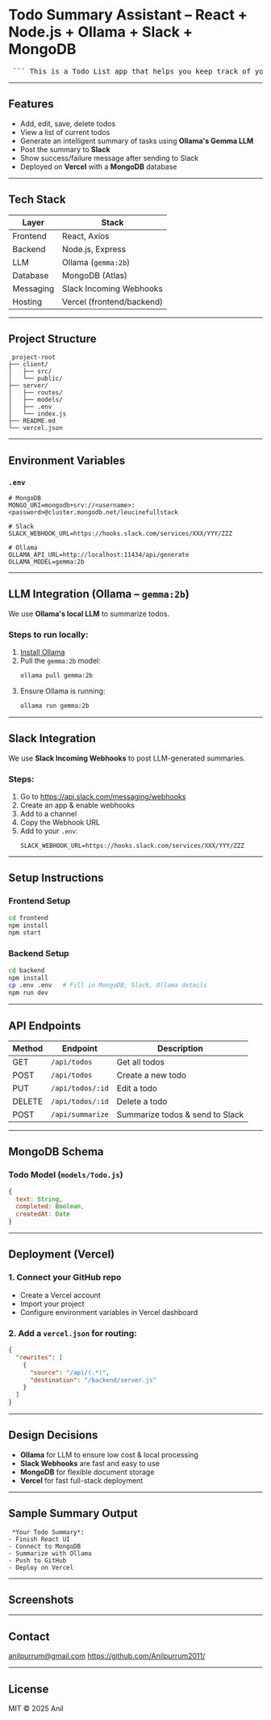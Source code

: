 #  Todo Summary Assistant – React + Node.js + Ollama + Slack + MongoDB

<pre> ``` This is a Todo List app that helps you keep track of your tasks. After you add or update your to-dos, the app uses a small built-in AI (called `gemma:2b` from Ollama) to create a short summary of your tasks. Then, it automatically sends that summary to a Slack channel using a simple connection called a webhook—so your team always knows what’s going on. ``` </pre>
---

##  Features

- Add, edit, save, delete todos
- View a list of current todos
- Generate an intelligent summary of tasks using **Ollama's Gemma LLM**
- Post the summary to **Slack**
- Show success/failure message after sending to Slack
- Deployed on **Vercel** with a **MongoDB** database

---

##  Tech Stack

| Layer        | Stack                          |
|--------------|--------------------------------|
| Frontend     | React, Axios                   |
| Backend      | Node.js, Express               |
| LLM          | Ollama (`gemma:2b`)            |
| Database     | MongoDB (Atlas)       |
| Messaging    | Slack Incoming Webhooks        |
| Hosting      | Vercel (frontend/backend)      |

---

##  Project Structure

```
 project-root
├── client/
│   ├── src/
│   └── public/
├── server/
│   ├── routes/
│   ├── models/
│   ├── .env
│   └── index.js
├── README.md
└── vercel.json
```

---

##  Environment Variables

###  `.env`

```env
# MongoDB
MONGO_URI=mongodb+srv://<username>:<password>@cluster.mongodb.net/leucinefullstack

# Slack
SLACK_WEBHOOK_URL=https://hooks.slack.com/services/XXX/YYY/ZZZ

# Ollama
OLLAMA_API_URL=http://localhost:11434/api/generate
OLLAMA_MODEL=gemma:2b
```

---

##  LLM Integration (Ollama – `gemma:2b`)

We use **Ollama's local LLM** to summarize todos.

### Steps to run locally:
1. [Install Ollama](https://ollama.com)
2. Pull the `gemma:2b` model:
   ```bash
   ollama pull gemma:2b
   ```
3. Ensure Ollama is running:
   ```bash
   ollama run gemma:2b
   ```
---

##  Slack Integration

We use **Slack Incoming Webhooks** to post LLM-generated summaries.

### Steps:
1. Go to https://api.slack.com/messaging/webhooks
2. Create an app & enable webhooks
3. Add to a channel
4. Copy the Webhook URL
5. Add to your `.env`:
   ```env
   SLACK_WEBHOOK_URL=https://hooks.slack.com/services/XXX/YYY/ZZZ
   ```

---

##  Setup Instructions

###  Frontend Setup

```bash
cd frontend
npm install
npm start
```

###  Backend Setup

```bash
cd backend
npm install
cp .env .env   # Fill in MongoDB, Slack, Ollama details
npm run dev
```

---

##  API Endpoints

| Method | Endpoint         | Description                      |
|--------|------------------|----------------------------------|
| GET    | `/api/todos`     | Get all todos                    |
| POST   | `/api/todos`     | Create a new todo                |
| PUT    | `/api/todos/:id` | Edit a todo                      |
| DELETE | `/api/todos/:id` | Delete a todo                    |
| POST   | `/api/summarize` | Summarize todos & send to Slack  |

---

##  MongoDB Schema

### Todo Model (`models/Todo.js`)

```js
{
  text: String,
  completed: Boolean,
  createdAt: Date
}
```

---

##  Deployment (Vercel)

### 1. Connect your GitHub repo
- Create a Vercel account
- Import your project
- Configure environment variables in Vercel dashboard

### 2. Add a `vercel.json` for routing:

```json
{
  "rewrites": [
    {
      "source": "/api/(.*)",
      "destination": "/backend/server.js"
    }
  ]
}
```

---

##  Design Decisions

- **Ollama** for LLM to ensure low cost & local processing
- **Slack Webhooks** are fast and easy to use
- **MongoDB** for flexible document storage
- **Vercel** for fast full-stack deployment

---

##  Sample Summary Output

```
 *Your Todo Summary*:
- Finish React UI
- Connect to MongoDB
- Summarize with Ollama
- Push to GitHub
- Deploy on Vercel

```

---

##  Screenshots


---

##  Contact

anilpurrum@gmail.com 
https://github.com/Anilpurrum2011/

---

##  License

MIT © 2025 Anil
